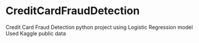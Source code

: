 # CreditCardFraudDetection
Credit Card Fraud Detection python project using Logistic Regression model
Used Kaggle public data
